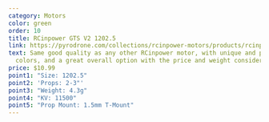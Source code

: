 ```yaml
---
category: Motors
color: green
order: 10
title: RCinpower GTS V2 1202.5
link: https://pyrodrone.com/collections/rcinpower-motors/products/rcinpower-gts-v2-1202-5-11500kv-motor-choose-color?variant=31665372790827
text: Same good quality as any other RCinpower motor, with unique and pretty
  colors, and a great overall option with the price and weight considered
price: $10.99
point1: "Size: 1202.5"
point2: 'Props: 2-3"'
point3: "Weight: 4.3g"
point4: "KV: 11500"
point5: "Prop Mount: 1.5mm T-Mount"
---
```

